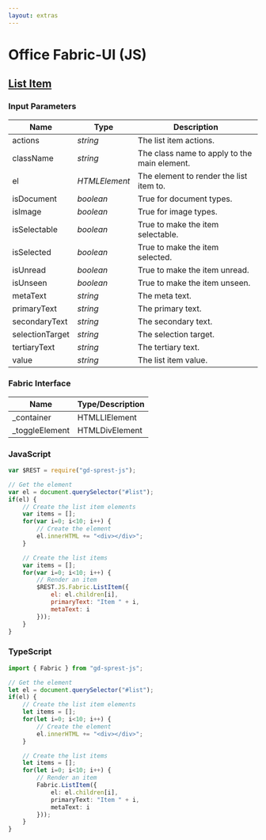 ```yaml
---
layout: extras
---
```

# Office Fabric-UI (JS)

## [List Item](https://dev.office.com/fabric-js/Components/ListItem/ListItem.html)

### Input Parameters

| Name | Type | Description |
| --- | --- | --- |
| actions | _string_ | The list item actions. |
| className | _string_ | The class name to apply to the main element. |
| el | _HTMLElement_ | The element to render the list item to. |
| isDocument | _boolean_ | True for document types. |
| isImage | _boolean_ | True for image types. |
| isSelectable | _boolean_ | True to make the item selectable. |
| isSelected | _boolean_ | True to make the item selected. |
| isUnread | _boolean_ | True to make the item unread. |
| isUnseen | _boolean_ | True to make the item unseen. |
| metaText | _string_ | The meta text. |
| primaryText | _string_ | The primary text. |
| secondaryText | _string_ | The secondary text. |
| selectionTarget | _string_ | The selection target. |
| tertiaryText | _string_ | The tertiary text. |
| value | _string_ | The list item value. |

### Fabric Interface

| Name | Type/Description |
| --- | --- |
| \_container | HTMLLIElement |
| \_toggleElement | HTMLDivElement |

### JavaScript

```js
var $REST = require("gd-sprest-js");

// Get the element
var el = document.querySelector("#list");
if(el) {
    // Create the list item elements
    var items = [];
    for(var i=0; i<10; i++) {
        // Create the element
        el.innerHTML += "<div></div>";
    }

    // Create the list items
    var items = [];
    for(var i=0; i<10; i++) {
        // Render an item
        $REST.JS.Fabric.ListItem({
            el: el.children[i],
            primaryText: "Item " + i,
            metaText: i
        }));
    }
}
```

### TypeScript

```ts
import { Fabric } from "gd-sprest-js";

// Get the element
let el = document.querySelector("#list");
if(el) {
    // Create the list item elements
    let items = [];
    for(let i=0; i<10; i++) {
        // Create the element
        el.innerHTML += "<div></div>";
    }

    // Create the list items
    let items = [];
    for(let i=0; i<10; i++) {
        // Render an item
        Fabric.ListItem({
            el: el.children[i],
            primaryText: "Item " + i,
            metaText: i
        }));
    }
}
```